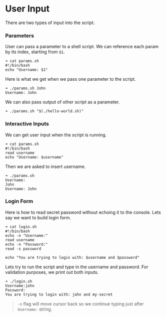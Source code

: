 # User Input

There are two types of input into the script.

### Parameters

User can pass a parameter to a shell script. We can reference each param by its index, starting from `$1`.

```
➜ cat params.sh
#!/bin/bash
echo "Username: $1"
```

Here is what we get when we pass one parameter to the script. 

```
➜ ./params.sh John
Username: John
```

We can also pass output of other script as a parameter. 

```
➜ ./params.sh "$(./hello-world.sh)"
```

### Interactive Inputs

We can get user input when the script is running.

```
➜ cat params.sh
#!/bin/bash
read username
echo "Username: $username"
```

Then we are asked to insert username. 

```
➜ ./params.sh
Username:
John
Username: John
```

### Login Form

Here is how to read secret password without echoing it to the console. Lets say we want to build login form. 

```
➜ cat login.sh
#!/bin/bash
echo -n "Username:"
read username
echo -n "Password:"
read -s password

echo "You are trying to login with: $username and $password"
```

Lets try to run the script and type in the username and password. For validation purposes, we print out both inputs.

```
➜ ./login.sh
Username:john
Password:
You are trying to login with: john and my-secret
```

> `-n` flag will move cursor back so we continue typing just after `Username:` string.




